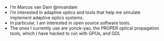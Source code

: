 - I’m Marcos van Dam @mvandam
- I’m interested in adaptive optics and tools that help me simulate implement adaptive optics systems. 
- In particular, I am interested in open source software tools. 
- The ones I currently use are yorick-yao, the PROPER optical propagation tools, which I have hacked to run with GPUs, and GDL
